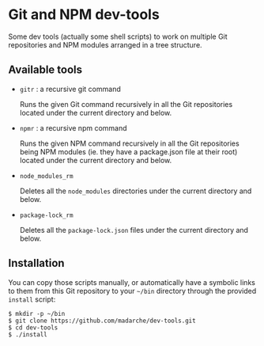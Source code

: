 Git and NPM dev-tools
=====================

Some dev tools (actually some shell scripts) to work on multiple Git
repositories and NPM modules arranged in a tree structure.


Available tools
---------------

* `gitr` : a recursive git command

    Runs the given Git command recursively in all the Git repositories located
    under the current directory and below.

* `npmr` : a recursive npm command

    Runs the given NPM command recursively in all the Git repositories being NPM
    modules (ie. they have a package.json file at their root) located under the
    current directory and below.

* `node_modules_rm`

    Deletes all the `node_modules` directories under the current directory and
    below.

* `package-lock_rm`

    Deletes all the `package-lock.json` files under the current directory and
    below.


Installation
------------

You can copy those scripts manually, or automatically have a symbolic links to
them from this Git repository to your `~/bin` directory through the provided
`install` script:

```shell
$ mkdir -p ~/bin
$ git clone https://github.com/madarche/dev-tools.git
$ cd dev-tools
$ ./install
```


